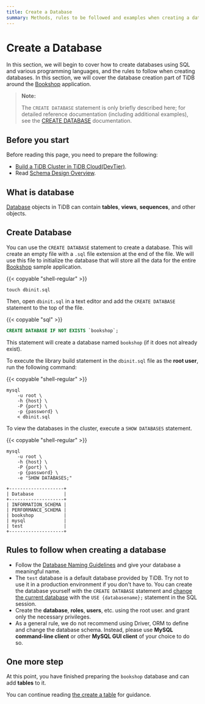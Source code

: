 ```yaml
---
title: Create a Database
summary: Methods, rules to be followed and examples when creating a database.
---
```


# Create a Database

In this section, we will begin to cover how to create databases using SQL and various programming languages, and the rules to follow when creating databases. In this section, we will cover the database creation part of TiDB around the [Bookshop](/develop/dev-guide-bookshop-schema-design.md) application.

> **Note:**
>
> The `CREATE DATABASE` statement is only briefly described here; for detailed reference documentation (including additional examples), see the [CREATE DATABASE](https://docs.pingcap.com/zh/tidb/stable/sql-statement-create-database) documentation.

## Before you start

Before reading this page, you need to prepare the following:

- [Build a TiDB Cluster in TiDB Cloud(DevTier)](/develop/dev-guide-build-cluster-in-cloud.md).
- Read [Schema Design Overview](/develop/dev-guide-schema-design-overview.md).

## What is database

[Database](/develop/dev-guide-schema-design-overview.md) objects in TiDB can contain **tables**, **views**, **sequences**, and other objects.

## Create Database

You can use the `CREATE DATABASE` statement to create a database. This will create an empty file with a `.sql` file extension at the end of the file. We will use this file to initialize the database that will store all the data for the entire [Bookshop](/develop/bookshop-schema-design.md) sample application.

{{< copyable "shell-regular" >}}

```shell
touch dbinit.sql
```

Then, open `dbinit.sql` in a text editor and add the `CREATE DATABASE` statement to the top of the file.

{{< copyable "sql" >}}

```sql
CREATE DATABASE IF NOT EXISTS `bookshop`;
```

This statement will create a database named `bookshop` (if it does not already exist).

To execute the library build statement in the `dbinit.sql` file as the **root user**, run the following command:

{{< copyable "shell-regular" >}}

```shell
mysql
    -u root \
    -h {host} \
    -P {port} \
    -p {password} \
    < dbinit.sql
```

To view the databases in the cluster, execute a `SHOW DATABASES` statement.

{{< copyable "shell-regular" >}}

```shell
mysql
    -u root \
    -h {host} \
    -P {port} \
    -p {password} \
    -e "SHOW DATABASES;"
```

```
+--------------------+
| Database           |
+--------------------+
| INFORMATION_SCHEMA |
| PERFORMANCE_SCHEMA |
| bookshop           |
| mysql              |
| test               |
+--------------------+
```

## Rules to follow when creating a database

- Follow the [Database Naming Guidelines](/develop/object-naming-guidelines.md) and give your database a meaningful name.
- The `test` database is a default database provided by TiDB. Try not to use it in a production environment if you don't have to. You can create the database yourself with the `CREATE DATABASE` statement and [change the current database](/common/sql-statements/sql-statement-use.md) with the `USE {databasename};` statement in the SQL session.
- Create the **database**, **roles**, **users**, etc. using the root user. and grant only the necessary privileges.
- As a general rule, we do not recommend using Driver, ORM to define and change the database schema. Instead, please use **MySQL command-line client** or other **MySQL GUI client** of your choice to do so.

## One more step

At this point, you have finished preparing the `bookshop` database and can add **tables** to it.

You can continue reading [the create a table](/develop/dev-guide-create-table.md) for guidance.
